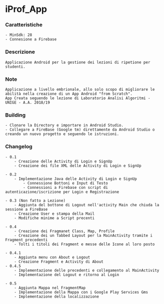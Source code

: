 # iProf_App

### Caratteristiche

    - MinSdk: 28
    - Connesione a Firebase

### Descrizione
    Applicazione Android per la gestione dei lezioni di ripetione per studenti.

### Note
    Applicazione a livello embrionale, allo solo scopo di migliorare le abilità nella creazione di un App Android "from Scratch".
    App Creata seguendo le lezione di Laboratorio Analisi Algoritmi - UNIGE - A.A. 2018/19

### Building
    - Clonare la Directory e importare in Android Studio.
    - Collegare a FireBase (Google tm) direttamente da Android Studio o creando un nuovo progetto e seguendo le istruzioni.

### Changelog
    - 0.1
        - Creazione delle Activity di Login e SignUp
        - Creazione dei file XML delle Activity di Login e SignUp

    - 0.2
        - Implementazione Java delle Activity di Login e SignUp
            - Connessione Bottoni e Input di Testo
            - Connessioni a Firebase con script di autenticazione/iscrizione per Login e Registrazione
    
    - 0.3 (Non fatto a Lezione)
        - Aggiunta del bottone di Logout nell'activity Main che chiuda la sessione a FireBase
        - Creazione User e stampa della Mail
        - Modifiche minime a Script precenti
    
    - 0.4
        - Creazione dei Fragmanet Class, Map, Profile
        - Creazione dei un Tabbed Layout per la MainActivity tramite i Fragment precedenti
        - Tolti i titoli dei Fragment e messe delle Icone al loro posto

    - 0.4.1
        - Aggiunta menu con About e Logout
        - Creazione Fragment e Activity di About
    - 0.4.5
        - Implementazione delle precedenti e collegamento al MainActivity
        - Implementazione del Logout e ritorno al Login

    - 0.5
        - Aggiunta Mappa nel FragmentMap
        - Implementazione della Mappa con i Google Play Services Gms
        - Implementazione della localizzazione